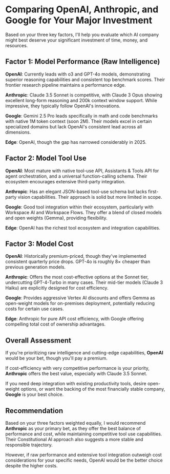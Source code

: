 # Comparing OpenAI, Anthropic, and Google for Your Major Investment

Based on your three key factors, I'll help you evaluate which AI company might best deserve your significant investment of time, money, and resources.

## Factor 1: Model Performance (Raw Intelligence)

**OpenAI**: Currently leads with o3 and GPT-4o models, demonstrating superior reasoning capabilities and consistent top benchmark scores. Their frontier research pipeline maintains a performance edge.

**Anthropic**: Claude 3.5 Sonnet is competitive, with Claude 3 Opus showing excellent long-form reasoning and 200k context window support. While impressive, they typically follow OpenAI's innovations.

**Google**: Gemini 2.5 Pro leads specifically in math and code benchmarks with native 1M token context (soon 2M). Their models excel in certain specialized domains but lack OpenAI's consistent lead across all dimensions.

**Edge**: OpenAI, though the gap has narrowed considerably in 2025.

## Factor 2: Model Tool Use

**OpenAI**: Most mature with native tool-use API, Assistants & Tools API for agent orchestration, and a universal function-calling schema. Their ecosystem encourages extensive third-party integration.

**Anthropic**: Has an elegant JSON-based tool-use schema but lacks first-party vision capabilities. Their approach is solid but more limited in scope.

**Google**: Good tool integration within their ecosystem, particularly with Workspace AI and Workspace Flows. They offer a blend of closed models and open weights (Gemma), providing flexibility.

**Edge**: OpenAI has the richest tool ecosystem and integration capabilities.

## Factor 3: Model Cost

**OpenAI**: Historically premium-priced, though they've implemented consistent quarterly price drops. GPT-4o is roughly 8× cheaper than previous generation models.

**Anthropic**: Offers the most cost-effective options at the Sonnet tier, undercutting GPT-4-Turbo in many cases. Their mid-tier models (Claude 3 Haiku) are explicitly designed for cost efficiency.

**Google**: Provides aggressive Vertex AI discounts and offers Gemma as open-weight models for on-premises deployment, potentially reducing costs for certain use cases.

**Edge**: Anthropic for pure API cost efficiency, with Google offering compelling total cost of ownership advantages.

## Overall Assessment

If you're prioritizing raw intelligence and cutting-edge capabilities, **OpenAI** would be your bet, though you'll pay a premium.

If cost-efficiency with very competitive performance is your priority, **Anthropic** offers the best value, especially with Claude 3.5 Sonnet.

If you need deep integration with existing productivity tools, desire open-weight options, or want the backing of the most financially stable company, **Google** is your best choice.

## Recommendation

Based on your three factors weighted equally, I would recommend **Anthropic** as your primary bet, as they offer the best balance of performance and cost, while maintaining competitive tool use capabilities. Their Constitutional AI approach also suggests a more stable and responsible trajectory.

However, if raw performance and extensive tool integration outweigh cost considerations for your specific needs, OpenAI would be the better choice despite the higher costs.